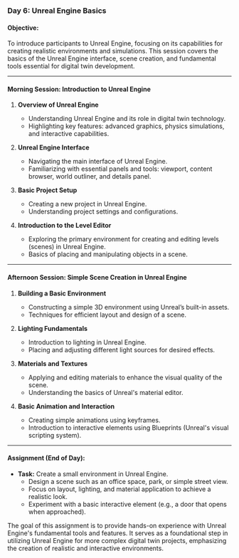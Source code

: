 ### Day 6: Unreal Engine Basics

#### Objective:
To introduce participants to Unreal Engine, focusing on its capabilities for creating realistic environments and simulations. This session covers the basics of the Unreal Engine interface, scene creation, and fundamental tools essential for digital twin development.

---

#### Morning Session: Introduction to Unreal Engine

1. **Overview of Unreal Engine**
   - Understanding Unreal Engine and its role in digital twin technology.
   - Highlighting key features: advanced graphics, physics simulations, and interactive capabilities.

2. **Unreal Engine Interface**
   - Navigating the main interface of Unreal Engine.
   - Familiarizing with essential panels and tools: viewport, content browser, world outliner, and details panel.

3. **Basic Project Setup**
   - Creating a new project in Unreal Engine.
   - Understanding project settings and configurations.

4. **Introduction to the Level Editor**
   - Exploring the primary environment for creating and editing levels (scenes) in Unreal Engine.
   - Basics of placing and manipulating objects in a scene.

---

#### Afternoon Session: Simple Scene Creation in Unreal Engine

1. **Building a Basic Environment**
   - Constructing a simple 3D environment using Unreal’s built-in assets.
   - Techniques for efficient layout and design of a scene.

2. **Lighting Fundamentals**
   - Introduction to lighting in Unreal Engine.
   - Placing and adjusting different light sources for desired effects.

3. **Materials and Textures**
   - Applying and editing materials to enhance the visual quality of the scene.
   - Understanding the basics of Unreal's material editor.

4. **Basic Animation and Interaction**
   - Creating simple animations using keyframes.
   - Introduction to interactive elements using Blueprints (Unreal's visual scripting system).

---

#### Assignment (End of Day):

- **Task:** Create a small environment in Unreal Engine.
  - Design a scene such as an office space, park, or simple street view.
  - Focus on layout, lighting, and material application to achieve a realistic look.
  - Experiment with a basic interactive element (e.g., a door that opens when approached).

The goal of this assignment is to provide hands-on experience with Unreal Engine's fundamental tools and features. It serves as a foundational step in utilizing Unreal Engine for more complex digital twin projects, emphasizing the creation of realistic and interactive environments.